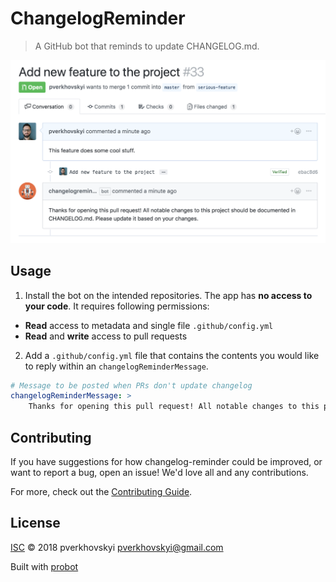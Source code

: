 # ChangelogReminder

> A GitHub bot that reminds to update CHANGELOG.md.

![alt text](./docs/changelog-reminder.png "Logo Title Text 1")

## Usage

1. Install the bot on the intended repositories. The app has **no access to your code**. It requires following permissions:
  - **Read** access to metadata and single file `.github/config.yml`
  - **Read** and **write** access to pull requests
2. Add a `.github/config.yml` file that contains the contents you would like to reply within an `changelogReminderMessage`.

```yml
# Message to be posted when PRs don't update changelog
changelogReminderMessage: >
    Thanks for opening this pull request! All notable changes to this project should be documented in CHANGELOG.md. Please update it based on your changes.

```

## Contributing

If you have suggestions for how changelog-reminder could be improved, or want to report a bug, open an issue! We'd love all and any contributions.

For more, check out the [Contributing Guide](CONTRIBUTING.md).

## License

[ISC](LICENSE) © 2018 pverkhovskyi <pverkhovskyi@gmail.com>

Built with [probot](https://github.com/probot/probot)
